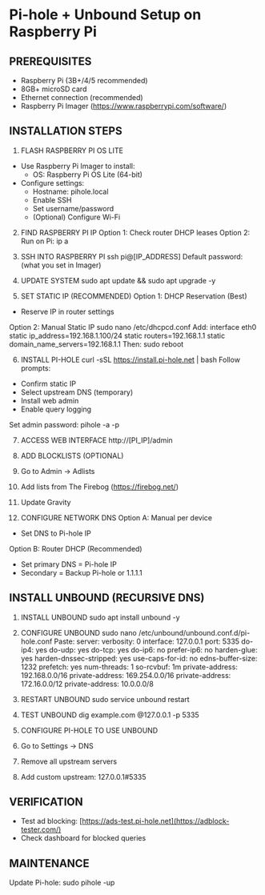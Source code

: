 # Pi-hole + Unbound Setup on Raspberry Pi

## PREREQUISITES
- Raspberry Pi (3B+/4/5 recommended)
- 8GB+ microSD card
- Ethernet connection (recommended)
- Raspberry Pi Imager (https://www.raspberrypi.com/software/)

## INSTALLATION STEPS

1. FLASH RASPBERRY PI OS LITE
- Use Raspberry Pi Imager to install:
  - OS: Raspberry Pi OS Lite (64-bit)
- Configure settings:
  - Hostname: pihole.local
  - Enable SSH
  - Set username/password
  - (Optional) Configure Wi-Fi

2. FIND RASPBERRY PI IP
Option 1: Check router DHCP leases
Option 2: Run on Pi:
ip a

3. SSH INTO RASPBERRY PI
ssh pi@[IP_ADDRESS]
Default password: (what you set in Imager)

4. UPDATE SYSTEM
sudo apt update && sudo apt upgrade -y

5. SET STATIC IP (RECOMMENDED)
Option 1: DHCP Reservation (Best)
- Reserve IP in router settings

Option 2: Manual Static IP
sudo nano /etc/dhcpcd.conf
Add:
interface eth0
static ip_address=192.168.1.100/24
static routers=192.168.1.1
static domain_name_servers=192.168.1.1
Then:
sudo reboot

6. INSTALL PI-HOLE
curl -sSL https://install.pi-hole.net | bash
Follow prompts:
- Confirm static IP
- Select upstream DNS (temporary)
- Install web admin
- Enable query logging

Set admin password:
pihole -a -p

7. ACCESS WEB INTERFACE
http://[PI_IP]/admin

8. ADD BLOCKLISTS (OPTIONAL)
1. Go to Admin -> Adlists
2. Add lists from The Firebog (https://firebog.net/)
3. Update Gravity

9. CONFIGURE NETWORK DNS
Option A: Manual per device
- Set DNS to Pi-hole IP

Option B: Router DHCP (Recommended)
- Set primary DNS = Pi-hole IP
- Secondary = Backup Pi-hole or 1.1.1.1

## INSTALL UNBOUND (RECURSIVE DNS)

1. INSTALL UNBOUND
sudo apt install unbound -y

2. CONFIGURE UNBOUND
sudo nano /etc/unbound/unbound.conf.d/pi-hole.conf
Paste:
server:
  verbosity: 0
  interface: 127.0.0.1
  port: 5335
  do-ip4: yes
  do-udp: yes
  do-tcp: yes
  do-ip6: no
  prefer-ip6: no
  harden-glue: yes
  harden-dnssec-stripped: yes
  use-caps-for-id: no
  edns-buffer-size: 1232
  prefetch: yes
  num-threads: 1
  so-rcvbuf: 1m
  private-address: 192.168.0.0/16
  private-address: 169.254.0.0/16
  private-address: 172.16.0.0/12
  private-address: 10.0.0.0/8

3. RESTART UNBOUND
sudo service unbound restart

4. TEST UNBOUND
dig example.com @127.0.0.1 -p 5335

5. CONFIGURE PI-HOLE TO USE UNBOUND
1. Go to Settings -> DNS
2. Remove all upstream servers
3. Add custom upstream: 127.0.0.1#5335

## VERIFICATION
- Test ad blocking: [https://ads-test.pi-hole.net](https://adblock-tester.com/)
- Check dashboard for blocked queries

## MAINTENANCE
Update Pi-hole:
sudo pihole -up

